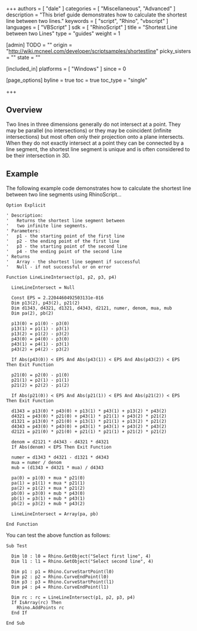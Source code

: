 +++
authors = [ "dale" ]
categories = [ "Miscellaneous", "Advanced" ]
description = "This brief guide demonstrates how to calculate the shortest line between two lines."
keywords = [ "script", "Rhino", "vbscript" ]
languages = [ "VBScript" ]
sdk = [ "RhinoScript" ]
title = "Shortest Line between two Lines"
type = "guides"
weight = 1

[admin]
TODO = ""
origin = "http://wiki.mcneel.com/developer/scriptsamples/shortestline"
picky_sisters = ""
state = ""

[included_in]
platforms = [ "Windows" ]
since = 0

[page_options]
byline = true
toc = true
toc_type = "single"

+++

 
## Overview

Two lines in three dimensions generally do not intersect at a point.  They may be parallel (no intersections) or they may be coincident (infinite intersections) but most often only their projection onto a plane intersects.  When they do not exactly intersect at a point they can be connected by a line segment, the shortest line segment is unique and is often considered to be their intersection in 3D.

## Example

The following example code demonstrates how to calculate the shortest line between two line segments using RhinoScript...

```vbnet
Option Explicit

' Description:
'   Returns the shortest line segment between
'   two infinite line segments.
' Parameters:
'   p1 - the starting point of the first line
'   p2 - the ending point of the first line
'   p3 - the starting point of the second line
'   p4 - the ending point of the second line
' Returns
'   Array - the shortest line segment if successful
'   Null - if not successful or on error

Function LineLineIntersect(p1, p2, p3, p4)

  LineLineIntersect = Null

  Const EPS = 2.2204460492503131e-016  
  Dim p13(2), p43(2), p21(2)
  Dim d1343, d4321, d1321, d4343, d2121, numer, denom, mua, mub
  Dim pa(2), pb(2)

  p13(0) = p1(0) - p3(0)
  p13(1) = p1(1) - p3(1)
  p13(2) = p1(2) - p3(2)
  p43(0) = p4(0) - p3(0)
  p43(1) = p4(1) - p3(1)
  p43(2) = p4(2) - p3(2)

  If Abs(p43(0)) < EPS And Abs(p43(1)) < EPS And Abs(p43(2)) < EPS Then Exit Function

  p21(0) = p2(0) - p1(0)
  p21(1) = p2(1) - p1(1)
  p21(2) = p2(2) - p1(2)

  If Abs(p21(0)) < EPS And Abs(p21(1)) < EPS And Abs(p21(2)) < EPS Then Exit Function

  d1343 = p13(0) * p43(0) + p13(1) * p43(1) + p13(2) * p43(2)
  d4321 = p43(0) * p21(0) + p43(1) * p21(1) + p43(2) * p21(2)
  d1321 = p13(0) * p21(0) + p13(1) * p21(1) + p13(2) * p21(2)
  d4343 = p43(0) * p43(0) + p43(1) * p43(1) + p43(2) * p43(2)
  d2121 = p21(0) * p21(0) + p21(1) * p21(1) + p21(2) * p21(2)

  denom = d2121 * d4343 - d4321 * d4321
  If Abs(denom) < EPS Then Exit Function

  numer = d1343 * d4321 - d1321 * d4343
  mua = numer / denom
  mub = (d1343 + d4321 * mua) / d4343

  pa(0) = p1(0) + mua * p21(0)
  pa(1) = p1(1) + mua * p21(1)
  pa(2) = p1(2) + mua * p21(2)
  pb(0) = p3(0) + mub * p43(0)
  pb(1) = p3(1) + mub * p43(1)
  pb(2) = p3(2) + mub * p43(2)

  LineLineIntersect = Array(pa, pb)

End Function
```

You can test the above function as follows:

```vbnet
Sub Test

  Dim l0 : l0 = Rhino.GetObject("Select first line", 4)
  Dim l1 : l1 = Rhino.GetObject("Select second line", 4)

  Dim p1 : p1 = Rhino.CurveStartPoint(l0)
  Dim p2 : p2 = Rhino.CurveEndPoint(l0)
  Dim p3 : p3 = Rhino.CurveStartPoint(l1)
  Dim p4 : p4 = Rhino.CurveEndPoint(l1)

  Dim rc : rc = LineLineIntersect(p1, p2, p3, p4)
  If IsArray(rc) Then
    Rhino.AddPoints rc
  End If

End Sub
```
